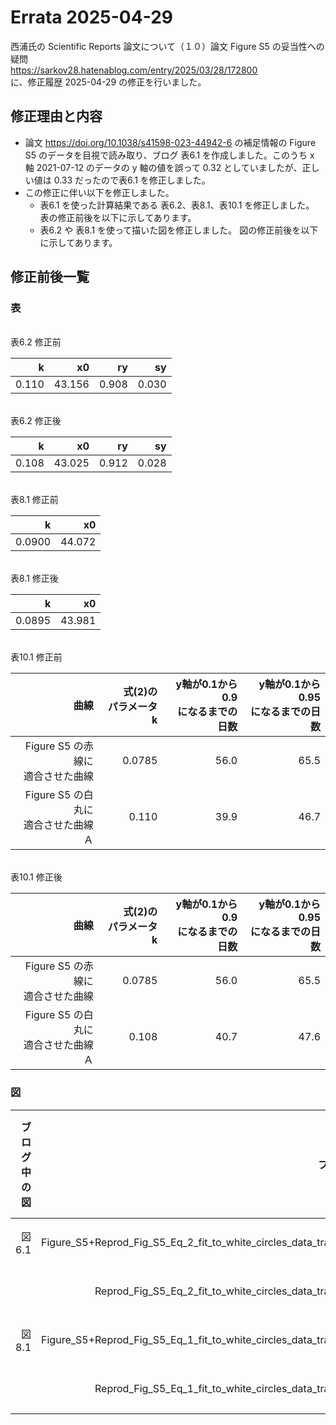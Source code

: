 # Errata 2025-04-29
西浦氏の Scientific Reports 論文について（１０）論文 Figure S5 の妥当性への疑問<br>
https://sarkov28.hatenablog.com/entry/2025/03/28/172800<br>
に、修正履歴 2025-04-29 の修正を行いました。

## 修正理由と内容
- 論文 https://doi.org/10.1038/s41598-023-44942-6 の補足情報の Figure S5 のデータを目視で読み取り、ブログ 表6.1 を作成しました。このうち x 軸 2021-07-12 のデータの y 軸の値を誤って 0.32 としていましたが、正しい値は 0.33 だったので表6.1 を修正しました。
- この修正に伴い以下を修正しました。
  - 表6.1 を使った計算結果である 表6.2、表8.1、表10.1 を修正しました。<br>
    表の修正前後を以下に示してあります。
  - 表6.2 や 表8.1 を使って描いた図を修正しました。
    図の修正前後を以下に示してあります。

## 修正前後一覧
### 表
<br>
表6.2 修正前

|    k|    x0|   ry|   sy|
|----:|-----:|----:|----:|
|0.110|43.156|0.908|0.030|

<br>
表6.2 修正後

|    k|    x0|   ry|   sy|
|----:|-----:|----:|----:|
|0.108|43.025|0.912|0.028|

<br>
表8.1 修正前

|     k|    x0|
|-----:|-----:|
|0.0900|44.072|

<br>
表8.1 修正後

|     k|    x0|
|-----:|-----:|
|0.0895|43.981|

<br>
表10.1 修正前

|曲線|式(2)の<br>パラメータ k|y軸が0.1から0.9<br>になるまでの日数|y軸が0.1から0.95<br>になるまでの日数|
|---:|----:|----:|----:|
|Figure S5 の赤線に<br>適合させた曲線|0.0785|56.0|65.5|
|Figure S5 の白丸に<br>適合させた曲線Ａ|0.110|39.9|46.7|

<br>
表10.1 修正後

|曲線|式(2)の<br>パラメータ k|y軸が0.1から0.9<br>になるまでの日数|y軸が0.1から0.95<br>になるまでの日数|
|---:|----:|----:|----:|
|Figure S5 の赤線に<br>適合させた曲線|0.0785|56.0|65.5|
|Figure S5 の白丸に<br>適合させた曲線Ａ|0.108|40.7|47.6|

### 図
|ブログ中の図|ファイル名|修正前の図の url|修正後の図の url|
|-----------:|---------:|:--------------:|:--------------:|
|図6.1       |Figure_S5+Reprod_Fig_S5_Eq_2_fit_to_white_circles_data_trans2.png|[修正前](https://raw.githubusercontent.com/sarkov28/storage/master/2023-10_Nishiura_Scientific_Reports/document10/figs_pre_2025_04_29/Figure_S5+Reprod_Fig_S5_Eq_2_fit_to_white_circles_data_trans2.png)|[修正後](https://raw.githubusercontent.com/sarkov28/storage/master/2023-10_Nishiura_Scientific_Reports/document10/figs_post_2025_04_29/Figure_S5+Reprod_Fig_S5_Eq_2_fit_to_white_circles_data_trans2.png)|
|            |Reprod_Fig_S5_Eq_2_fit_to_white_circles_data_trans2.png          |[修正前](https://raw.githubusercontent.com/sarkov28/storage/master/2023-10_Nishiura_Scientific_Reports/document10/figs_pre_2025_04_29/Reprod_Fig_S5_Eq_2_fit_to_white_circles_data_trans2.png)          |[修正後](https://raw.githubusercontent.com/sarkov28/storage/master/2023-10_Nishiura_Scientific_Reports/document10/figs_post_2025_04_29/Reprod_Fig_S5_Eq_2_fit_to_white_circles_data_trans2.png)          |
|図8.1       |Figure_S5+Reprod_Fig_S5_Eq_1_fit_to_white_circles_data_trans2.png|[修正前](https://raw.githubusercontent.com/sarkov28/storage/master/2023-10_Nishiura_Scientific_Reports/document10/figs_pre_2025_04_29/Figure_S5+Reprod_Fig_S5_Eq_1_fit_to_white_circles_data_trans2.png)|[修正後](https://raw.githubusercontent.com/sarkov28/storage/master/2023-10_Nishiura_Scientific_Reports/document10/figs_post_2025_04_29/Figure_S5+Reprod_Fig_S5_Eq_1_fit_to_white_circles_data_trans2.png)|
|            |Reprod_Fig_S5_Eq_1_fit_to_white_circles_data_trans2.png          |[修正前](https://raw.githubusercontent.com/sarkov28/storage/master/2023-10_Nishiura_Scientific_Reports/document10/figs_pre_2025_04_29/Reprod_Fig_S5_Eq_1_fit_to_white_circles_data_trans2.png)          |[修正後](https://raw.githubusercontent.com/sarkov28/storage/master/2023-10_Nishiura_Scientific_Reports/document10/figs_post_2025_04_29/Reprod_Fig_S5_Eq_1_fit_to_white_circles_data_trans2.png)          |

